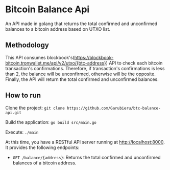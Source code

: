 # Bitcoin Balance Api

An API made in golang that returns the total confirmed and unconfirmed balances to a bitcoin address based on UTXO list.

## Methodology

This API consumes blockbook's(https://blockbook-bitcoin.tronwallet.me/api/v2/utxo/{btc-address}) API to check each bitcoin transaction's confirmations. Therefore, if transaction's confirmations is less than 2, the balance will be unconfirmed, otherwise will be the opposite. Finally, the API will return the total confirmed and unconfirmed balances.

## How to run

Clone the project: 
`git clone https://github.com/Garubieru/btc-balance-api.git`

Build the application:
`go build src/main.go`

Execute:
`./main`

At this time, you have a RESTful API server running at [http://localhost:8000](http://localhost:8000). It provides the following endpoints:

- `GET /balance/{address}`: Returns the total confirmed and unconfirmed balances of a bitcoin address.
